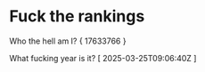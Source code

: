# Fuck the rankings

Who the hell am I?
{ 17633766 }

What fucking year is it?
[ 2025-03-25T09:06:40Z ]
